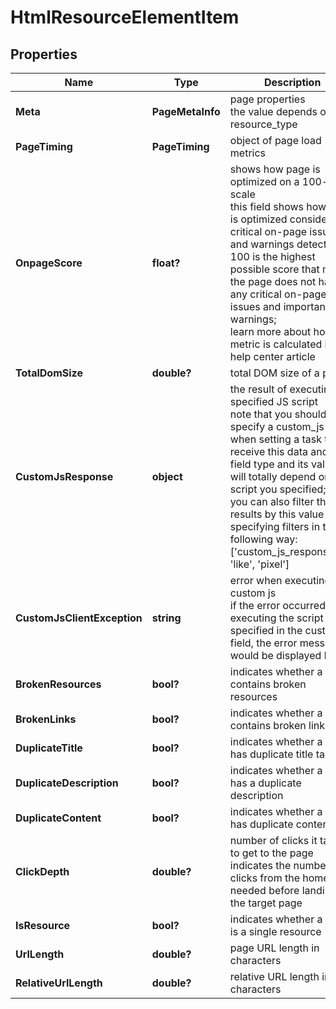 # HtmlResourceElementItem


## Properties

| Name | Type | Description | Notes |
|------------ | ------------- | ------------- | -------------|
**Meta** | **PageMetaInfo** | page properties<br>the value depends on the resource_type |[optional]|
**PageTiming** | **PageTiming** | object of page load metrics |[optional]|
**OnpageScore** | **float?** | shows how page is optimized on a 100-point scale<br>this field shows how page is optimized considering critical on-page issues and warnings detected;<br>100 is the highest possible score that means the page does not have any critical on-page issues and important warnings;<br>learn more about how the metric is calculated in this help center article |[optional]|
**TotalDomSize** | **double?** | total DOM size of a page |[optional]|
**CustomJsResponse** | **object** | the result of executing a specified JS script<br>note that you should specify a custom_js field when setting a task to receive this data and the field type and its value will totally depend on the script you specified;<br>you can also filter the results by this value specifying filters in the following way:<br>['custom_js_response.url', 'like', 'pixel'] |[optional]|
**CustomJsClientException** | **string** | error when executing a custom js<br>if the error occurred when executing the script you specified in the custom_js field, the error message would be displayed here |[optional]|
**BrokenResources** | **bool?** | indicates whether a page contains broken resources |[optional]|
**BrokenLinks** | **bool?** | indicates whether a page contains broken links |[optional]|
**DuplicateTitle** | **bool?** | indicates whether a page has duplicate title tags |[optional]|
**DuplicateDescription** | **bool?** | indicates whether a page has a duplicate description |[optional]|
**DuplicateContent** | **bool?** | indicates whether a page has duplicate content |[optional]|
**ClickDepth** | **double?** | number of clicks it takes to get to the page<br>indicates the number of clicks from the homepage needed before landing at the target page |[optional]|
**IsResource** | **bool?** | indicates whether a page is a single resource |[optional]|
**UrlLength** | **double?** | page URL length in characters |[optional]|
**RelativeUrlLength** | **double?** | relative URL length in characters |[optional]|